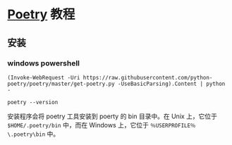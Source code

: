 # [Poetry](https://python-poetry.org/) 教程

## 安装

### windows powershell

```shell
(Invoke-WebRequest -Uri https://raw.githubusercontent.com/python-poetry/poetry/master/get-poetry.py -UseBasicParsing).Content | python -

poetry --version
```

安装程序会将 poetry 工具安装到 poerty 的 bin 目录中。在 Unix 上，它位于 `$HOME/.poetry/bin` 中，而在 Windows 上，它位于 `％USERPROFILE％\.poetry\bin` 中。

